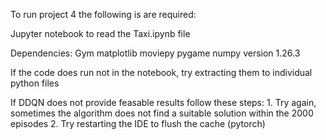 To run project 4 the following is  are required:

Jupyter notebook to read the Taxi.ipynb file

Dependencies:
    Gym
    matplotlib
    moviepy
    pygame
    numpy version 1.26.3

If the code does run not in the notebook, try extracting them to individual python files

If DDQN does not provide feasable results follow these steps:
    1. Try again, sometimes the algorithm does not find a suitable solution within the 2000 episodes
    2. Try restarting the IDE to flush the cache (pytorch)